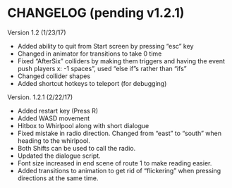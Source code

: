 # CHANGELOG (pending v1.2.1)

Version 1.2 (1/23/17)
- Added ability to quit from Start screen by pressing “esc” key
- Changed in animator for transitions to take 0 time
- Fixed “AfterSix” colliders by making them triggers and having the event push players x: -1 spaces”, used “else if”s rather than “ifs”
- Changed collider shapes
- Added shortcut hotkeys to teleport (for debugging)

Version. 1.2.1 (2/22/17)
- Added restart key (Press R)
- Added WASD movement
- Hitbox to Whirlpool along with short dialogue
- Fixed mistake in radio direction. Changed from “east” to “south” when heading to the whirlpool.
- Both Shifts can be used to call the radio.
- Updated the dialogue script.
- Font size increased in end scene of route 1 to make reading easier.
- Added transitions to animation to get rid of “flickering” when pressing directions at the same time.
